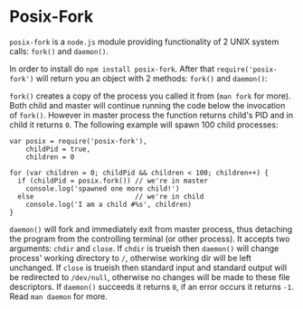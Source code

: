 # Posix-Fork

`posix-fork` is a `node.js` module providing functionality of 2 UNIX system calls: `fork()` and `daemon()`.

In order to install do `npm install posix-fork`. After that `require('posix-fork')` will return you an object with 2 methods: `fork()` and `daemon()`:

`fork()` creates a copy of the process you called it from (`man fork` for more). Both child and master will continue running the code below the invocation of `fork()`. However in master process the function returns child's PID and in child it returns `0`. The following example will spawn 100 child processes:

    var posix = require('posix-fork'),
        childPid = true,
        children = 0

    for (var children = 0; childPid && children < 100; children++) {
      if (childPid = posix.fork()) // we're in master
        console.log('spawned one more child!')
      else                         // we're in child
        console.log('I am a child #%s', children)
    }

`daemon()` will fork and immediately exit from master process, thus detaching the program from the controlling terminal (or other process). It accepts two arguments: `chdir` and `close`. If `chdir` is trueish then `daemon()` will change process' working directory to `/`, otherwise working dir will be left unchanged. If `close` is trueish then standard input and standard output will be redirected to `/dev/null`, otherwise no changes will be made to these file descriptors. If `daemon()` succeeds it returns `0`, if an error occurs it returns `-1`. Read `man daemon` for more.
